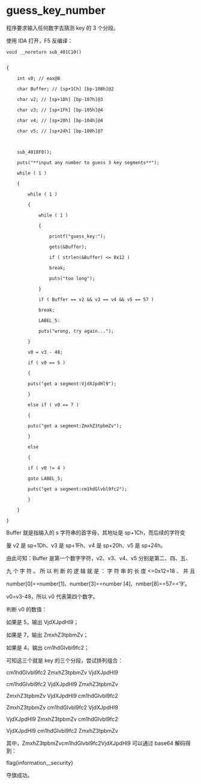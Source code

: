 # guess_key_number

程序要求输入任何数字去猜测 key 的 3 个分段。

使用 IDA 打开，F5 反编译：


    void __noreturn sub_401C10()


    {

        int v0; // eax@8

        char Buffer; // [sp+1Ch] [bp-108h]@2

        char v2; // [sp+1Dh] [bp-107h]@3

        char v3; // [sp+1Fh] [bp-105h]@4

        char v4; // [sp+20h] [bp-104h]@4

        char v5; // [sp+24h] [bp-100h]@7



        sub_4018F0();

        puts("**input any number to guess 3 key segments**");

        while ( 1 )

        {

            while ( 1 )

            {

                while ( 1 )

                {

                    printf("guess_key:");

                    gets(&Buffer);

                    if ( strlen(&Buffer) <= 0x12 )

                    break;

                    puts("too long");

                }

                if ( Buffer == v2 && v3 == v4 && v5 == 57 )

                break;

                LABEL_5:

                puts("wrong, try again...");

            }

            v0 = v3 - 48;

            if ( v0 == 5 )

            {

            puts("get a segment:VjdXJpdHl9");

            }

            else if ( v0 == 7 )

            {

            puts("get a segment:ZmxhZ3tpbmZv");

            }

            else

            {

            if ( v0 != 4 )

            goto LABEL_5;

            puts("get a segment:cm1hdGlvbl9fc2");

            }

        }

    }

Buffer 就是指输入的 s 字符串的首字母，其地址是 sp+1Ch，而后续的字符变

量 v2 是 sp+1Dh、v3 是 sp+1Fh、v4 是 sp+20h、v5 是 sp+24h。

由此可知：Buffer 是第一个数字字符，v2、v3、v4、v5 分别是第二、四、五、

九 个 字 符 。 所 以 判 断 的 逻 辑 就 是 ： 字 符 串 的 长 度 <=0x12=18 、 并 且

number[0]==number[1]、number[3]==number [4]、nmber[8]==57==’9’。

v0=v3-48，所以 v0 代表第四个数字。

判断 v0 的数值：

如果是 5，输出 VjdXJpdHl9；

如果是 7，输出 ZmxhZ3tpbmZv；

如果是 4，输出 cm1hdGlvbl9fc2；

可知这三个就是 key 的三个分段，尝试排列组合：

cm1hdGlvbl9fc2 ZmxhZ3tpbmZv VjdXJpdHl9

cm1hdGlvbl9fc2 VjdXJpdHl9 ZmxhZ3tpbmZv

ZmxhZ3tpbmZv VjdXJpdHl9 cm1hdGlvbl9fc2

ZmxhZ3tpbmZv cm1hdGlvbl9fc2 VjdXJpdHl9

VjdXJpdHl9 ZmxhZ3tpbmZv cm1hdGlvbl9fc2

VjdXJpdHl9 cm1hdGlvbl9fc2 ZmxhZ3tpbmZv

其中，ZmxhZ3tpbmZvcm1hdGlvbl9fc2VjdXJpdHl9 可以通过 base64 解码得到：

flag{information__security}

夺旗成功。

